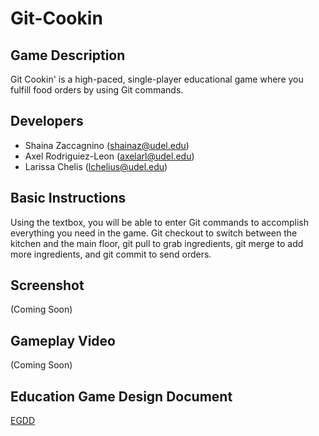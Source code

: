 # Git-Cookin
## Game Description
   Git Cookin' is a high-paced, single-player educational game where you fulfill food orders by using Git commands.
## Developers
   - Shaina Zaccagnino (shainaz@udel.edu)
   - Axel Rodriguiez-Leon (axelarl@udel.edu)
   - Larissa Chelis (lchelius@udel.edu)
## Basic Instructions
   Using the textbox, you will be able to enter Git commands to accomplish everything you need in the game. Git checkout to switch between the kitchen and the main floor, git pull to grab ingredients, git merge to add more ingredients, and git commit to send orders.
## Screenshot
   (Coming Soon)
## Gameplay Video
   (Coming Soon)
## Education Game Design Document
   [EGDD](egdd.md)
